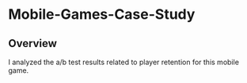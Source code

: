# Mobile-Games-Case-Study

## Overview
I analyzed the a/b test results related to player retention for this mobile game.
